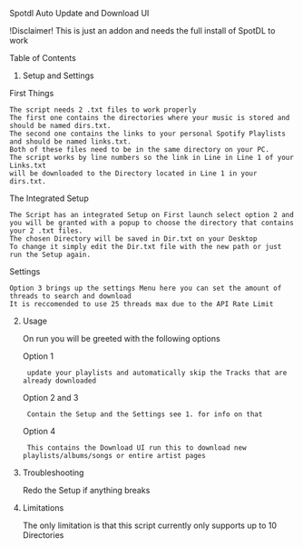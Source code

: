 Spotdl Auto Update and Download UI 

!Disclaimer! This is just an addon and needs the full install of SpotDL to work 

Table of Contents 

1. Setup and Settings 

First Things 

    The script needs 2 .txt files to work properly 
    The first one contains the directories where your music is stored and should be named dirs.txt.
    The second one contains the links to your personal Spotify Playlists and should be named links.txt.
    Both of these files need to be in the same directory on your PC.
    The script works by line numbers so the link in Line in Line 1 of your Links.txt 
    will be downloaded to the Directory located in Line 1 in your dirs.txt.

    
The Integrated Setup 
    
    The Script has an integrated Setup on First launch select option 2 and you will be granted with a popup to choose the directory that contains your 2 .txt files.
    The chosen Directory will be saved in Dir.txt on your Desktop 
    To change it simply edit the Dir.txt file with the new path or just run the Setup again.


Settings

    Option 3 brings up the settings Menu here you can set the amount of threads to search and download 
    It is reccomended to use 25 threads max due to the API Rate Limit 

2. Usage 
    
    On run you will be greeted with the following options

    Option 1 
    
        update your playlists and automatically skip the Tracks that are already downloaded

    Option 2 and 3 

        Contain the Setup and the Settings see 1. for info on that
    
    Option 4 
    
        This contains the Download UI run this to download new playlists/albums/songs or entire artist pages

3. Troubleshooting
    
    Redo the Setup if anything breaks 

4. Limitations 
    
    The only limitation is that this script currently only supports up to 10 Directories






